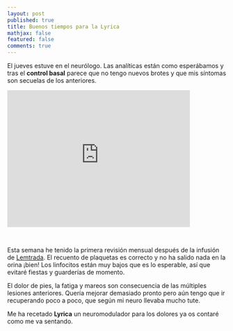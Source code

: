 ```yaml
---
layout: post
published: true
title: Buenos tiempos para la Lyrica
mathjax: false
featured: false
comments: true
---
```



El jueves estuve en el neurólogo. Las analíticas están como esperábamos y tras el **control basal** parece que no tengo nuevos brotes y que mis síntomas son secuelas de los anteriores.

<iframe width="420" height="315" src="https://www.youtube.com/embed/RrqX7V6GOYY" frameborder="0" allowfullscreen style="margin-bottom:30px"></iframe>


Esta semana he tenido la primera revisión mensual después de la infusión de [Lemtrada](/lemtrada-informaci-n-general/). El recuento de plaquetas es correcto y no ha salido nada en la orina ¡bien!
Los linfocitos están muy bajos que es lo esperable, así que evitaré fiestas y guarderías de momento.

El dolor de pies, la fatiga y mareos son consecuencia de las múltiples lesiones anteriores. Quería mejorar demasiado pronto pero aún tengo que ir recuperando poco a poco, que según mi neuro llevaba mucho tute.

Me ha recetado **Lyrica** un neuromodulador para los dolores ya os contaré como me va sentando.
